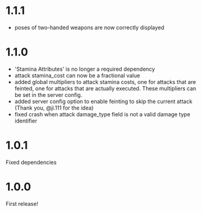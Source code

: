 # 1.1.1

- poses of two-handed weapons are now correctly displayed

# 1.1.0

- 'Stamina Attributes' is no longer a required dependency
- attack stamina_cost can now be a fractional value
- added global multipliers to attack stamina costs, one for attacks that are feinted, one for attacks that are actually executed. These multipliers can be set in the server config.
- added server config option to enable feinting to skip the current attack (Thank you, @ji.111 for the idea)
- fixed crash when attack damage_type field is not a valid damage type identifier

# 1.0.1

Fixed dependencies

# 1.0.0

First release!

#